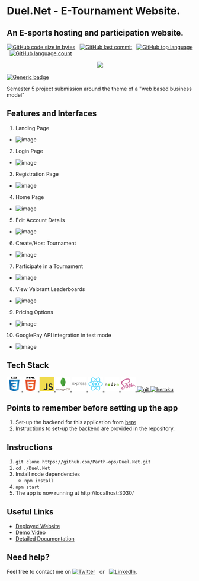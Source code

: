 # Duel.Net - E-Tournament Website.

An E-sports hosting and participation website.
---
[![GitHub code size in bytes](https://img.shields.io/github/languages/code-size/Parth-ops/Duel.Net?logo=github&style=for-the-badge)](https://github.com/Parth-ops/) &nbsp;
[![GitHub last commit](https://img.shields.io/github/last-commit/Parth-ops/Duel.Net?logo=git&style=for-the-badge)](https://github.com/Parth-ops/) &nbsp;
[![GitHub top language](https://img.shields.io/github/languages/top/Parth-ops/Duel.Net?style=for-the-badge)](https://github.com/Parth-ops/Duel.Net) &nbsp;
[![GitHub language count](https://img.shields.io/github/languages/count/Parth-ops/Duel.Net?style=for-the-badge)](https://github.com/Parth-ops/Duel.Net)

<p align="center">
<a href="https://618ebdcca970c0061a4118d8--dualapp.netlify.app/">
<img src="https://user-images.githubusercontent.com/63533466/192144052-a6cc6e87-d30a-40c3-8f7d-47a0ec7a667f.png"/>
</a>
</p>

[![Generic badge](https://img.shields.io/badge/view-demo-blue?style=for-the-badge&label=View%20Demo%20Video)](https://www.linkedin.com/posts/parth-phalke-5855091a3_webdevelopers-gamers-reactjsdevelopment-activity-6871505679119605760-hdhK?utm_source=share&utm_medium=member_desktop)

Semester 5 project submission around the theme of a "web based business model"

## Features and Interfaces
1. Landing Page
  - ![image](https://user-images.githubusercontent.com/63533466/192144472-b3d9d3b7-77d5-41dd-9876-fb8c8baff589.png)

2. Login Page
  - ![image](https://user-images.githubusercontent.com/63533466/192144652-abab93c1-37d6-47a4-a664-18265a774a62.png)

3. Registration Page
  - ![image](https://user-images.githubusercontent.com/63533466/192144847-a4b3e957-6c28-4822-afee-346e36f4c21a.png)

4. Home Page
  - ![image](https://user-images.githubusercontent.com/63533466/192144934-fc52934d-f35f-4427-9c52-6cc302f08919.png)

5. Edit Account Details
  - ![image](https://user-images.githubusercontent.com/63533466/192145022-3d1128f8-db35-4867-9387-9a493529814d.png)

6. Create/Host Tournament
  - ![image](https://user-images.githubusercontent.com/63533466/192145094-af894818-ccd0-4e89-ad9c-09b1a7885ed2.png)

7. Participate in a Tournament
  - ![image](https://user-images.githubusercontent.com/63533466/192145161-4f130287-6a06-4384-8468-8a31e3396347.png)

8. View Valorant Leaderboards
  - ![image](https://user-images.githubusercontent.com/63533466/192146181-ce5293f1-6209-440b-a88a-38a6439f37f8.png)

9. Pricing Options
  - ![image](https://user-images.githubusercontent.com/63533466/192148040-42d59192-0b81-4be7-b9c2-9ea5d54f478f.png)

10. GooglePay API integration in test mode
  - ![image](https://user-images.githubusercontent.com/63533466/192148212-4f175b53-785e-45fe-8126-b52338003a61.png)


## Tech Stack
<p align="left"> 
<a href="https://www.w3schools.com/css/" target="_blank"> <img src="https://raw.githubusercontent.com/devicons/devicon/master/icons/css3/css3-original-wordmark.svg" alt="css3" width="40" height="40"/> </a>
<a href="https://www.w3.org/html/" target="_blank"> <img src="https://raw.githubusercontent.com/devicons/devicon/master/icons/html5/html5-original-wordmark.svg" alt="html5" width="40" height="40"/> </a>
<a href="https://developer.mozilla.org/en-US/docs/Web/JavaScript" target="_blank"> <img src="https://raw.githubusercontent.com/devicons/devicon/master/icons/javascript/javascript-original.svg" alt="javascript" width="40" height="40"/> </a>
<a href="https://www.mongodb.com/" target="_blank"> <img src="https://raw.githubusercontent.com/devicons/devicon/master/icons/mongodb/mongodb-original-wordmark.svg" alt="mongodb" width="40" height="40"/> </a>
<a href="https://expressjs.com" target="_blank"> <img src="https://raw.githubusercontent.com/devicons/devicon/master/icons/express/express-original-wordmark.svg" alt="express" width="40" height="40"/> </a>
<a href="https://reactjs.org/" target="_blank"> <img src="https://github.com/devicons/devicon/blob/master/icons/react/react-original.svg" alt="react" width="40" height="40"/> </a>
<a href="https://nodejs.org" target="_blank"> <img src="https://raw.githubusercontent.com/devicons/devicon/master/icons/nodejs/nodejs-original-wordmark.svg" alt="nodejs" width="40" height="40"/> </a>
<a href="https://sass-lang.com" target="_blank"> <img src="https://raw.githubusercontent.com/devicons/devicon/master/icons/sass/sass-original.svg" alt="sass" width="40" height="40"/> </a>
<a href="https://git-scm.com/" target="_blank"> <img src="https://www.vectorlogo.zone/logos/git-scm/git-scm-icon.svg" alt="git" width="40" height="40"/> 
</a> <a href="https://heroku.com" target="_blank"> <img src="https://www.vectorlogo.zone/logos/heroku/heroku-icon.svg" alt="heroku" width="40" height="40"/> </a> 
</p>

## Points to remember before setting up the app

1. Set-up the backend for this application from [here](https://github.com/Parth-ops/Dual_Net_Backend)
2. Instructions to set-up the backend are provided in the repository.

## Instructions


1. `git clone https://github.com/Parth-ops/Duel.Net.git` 
2. `cd ./Duel.Net`
3. Install node dependencies 
   - `npm install`
4. `npm start`
5. The app is now running at http://localhost:3030/

## Useful Links

- [Deployed Website](https://618ebdcca970c0061a4118d8--dualapp.netlify.app/)
- [Demo Video](https://www.linkedin.com/posts/parth-phalke-5855091a3_webdevelopers-gamers-reactjsdevelopment-activity-6871505679119605760-hdhK?utm_source=share&utm_medium=member_desktop)
- [Detailed Documentation](https://docs.google.com/document/d/1LLohCQDiKx1UWWuCVCHCi7iv_H2wI2zu/edit?usp=sharing&ouid=105161319271384887908&rtpof=true&sd=true)

## Need help?

Feel free to contact me on [![Twitter](https://img.shields.io/twitter/url?style=social&url=https%3A%2F%2Ftwitter.com%2Fphalke270)](https://twitter.com/phalke270) &nbsp; or &nbsp;
[![LinkedIn](https://img.shields.io/badge/LinkedIn-blue?style=flat&logo=linkedin&labelColor=blue)](https://www.linkedin.com/in/parth-phalke-5855091a3). 

